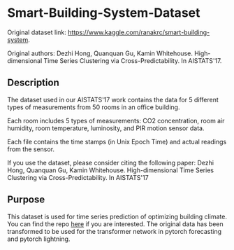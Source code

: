 # Smart-Building-System-Dataset
Original dataset link: https://www.kaggle.com/ranakrc/smart-building-system. 

Original authors: Dezhi Hong, Quanquan Gu, Kamin Whitehouse. High-dimensional Time Series Clustering via Cross-Predictability. In AISTATS'17.

## Description
The dataset used in our AISTATS'17 work contains the data for 5 different types of measurements from 50 rooms in an office building.

Each room includes 5 types of measurements: CO2 concentration, room air humidity, room temperature, luminosity, and PIR motion sensor data.

Each file contains the time stamps (in Unix Epoch Time) and actual readings from the sensor.

If you use the dataset, please consider citing the following paper:
		Dezhi Hong, Quanquan Gu, Kamin Whitehouse.
		High-dimensional Time Series Clustering via Cross-Predictability.
		In AISTATS'17


## Purpose
This dataset is used for time series prediction of optimizing building climate. You can find the repo [here](https://github.com/AvansETI/SmartGridAI) if you are interested. The original data has been transformed to be used for the transformer network in pytorch forecasting and pytorch lightning.